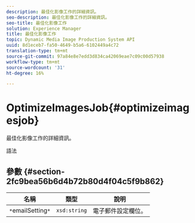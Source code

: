 ```yaml
---
description: 最佳化影像工作的詳細資訊。
seo-description: 最佳化影像工作的詳細資訊。
seo-title: 最佳化影像工作
solution: Experience Manager
title: 最佳化影像工作
topic: Dynamic Media Image Production System API
uuid: 8d1eceb7-fa50-4649-b5a6-6102449a4c72
translation-type: tm+mt
source-git-commit: 97a84e8e7edd3d834ca42069eae7c09c00d57938
workflow-type: tm+mt
source-wordcount: '31'
ht-degree: 16%

---
```



# OptimizeImagesJob{#optimizeimagesjob}

最佳化影像工作的詳細資訊。

語法

## 參數 {#section-2fc9bea56b6d4b72b80d4f04c5f9b862}

| 名稱 | 類型 | 說明 |
|---|---|---|
| `*`emailSetting`*` | `xsd:string` | 電子郵件設定欄位。 |

